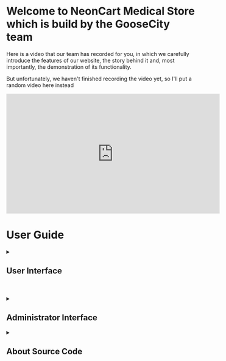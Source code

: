 # Welcome to NeonCart Medical Store which is build by the GooseCity team

Here is a video that our team has recorded for you, in which we carefully introduce the features of our website, the story behind it and, most importantly, the demonstration of its functionality.

But unfortunately, we haven't finished recording the video yet, so I'll put a random video here instead
<iframe width="560" height="315" src="https://www.youtube.com/embed/dQw4w9WgXcQ" title="YouTube video player" frameborder="0" allow="accelerometer; autoplay; clipboard-write; encrypted-media; gyroscope; picture-in-picture" allowfullscreen></iframe>


<h1>User Guide</h1>
<section>
<details><summary><h2> User Interface</h2></summary>
<p> Welcome to NeonCart Medical Store, an online medical shopping center dedicated to the convenience of people</p>
 <p>Please vist our shop by click[NeonCart Medical Store](http://47.251.43.118:8000.com)
 <p> When users visit our domain, they will be asked to log in, and the login operation is shown below</p>
  
  <img width="1870" alt="Login" src="https://user-images.githubusercontent.com/57980036/164515933-ac78e55b-f5ef-480e-8842-a96dadd744ce.png">
  
  <img width="1872" alt="Register" src="https://user-images.githubusercontent.com/57980036/164521096-da350653-1fe0-405a-9849-5cb1dbfb94a3.png">
  
  <p>Once you have successfully logged in, you will be greeted with a very simple and straightforward interface, to make a purchase, please complete your personal information and payment address first (as shown below) so that we can complete your payment process more efficiently </p>
  
 <img width="878" alt="personalInfo" src="https://user-images.githubusercontent.com/57980036/164547341-4d565133-9714-48f6-8432-67b56888435e.png">
 <img width="921" alt="personal info" src="https://user-images.githubusercontent.com/57980036/164547367-7ab1c299-9e58-4799-af71-513c433ee049.png">
 <p>After completing your information, you can use our website to shop as much as you like!</p>
</details>
<br>
<br>
<section>

<details><summary><h2> Administrator Interface</h2></summary>
<h2><p>Welcome to be the administrator of this website</p></h2>
<p>As the administrator of this website, please always keep the following principles in mind</p>
 1.<b>Please do not disclose your login information to others</b><br>
 2.<b>Please note that you should not disclose any user information to any individual, group, or organization</b><br>
 3.<b>Administrator accounts can only be used to log into the administrator interface, please do not try to use the same username and password to log into the user interface</b>
 <br>

 <p>In our admin system, you can add or delete products, general user information, and add new admins, as you can see, you have a lot of power, so by all means, <b>Be Sure To Keep Your Account Safe!</b></p>
<p>When you have successfully logged in and entered the administrator screen, your site should look like the following.</p>
 <img width="1870" alt="admin" src="https://user-images.githubusercontent.com/57980036/164567539-3ba0aa35-446d-4e43-8275-63d200ca179e.png"><br>
 <p>In the center of the screen are the bar chart and pie chart of our data visualization</p>
 <p>Some administrators have reported problems with misaligned numbers when opening web pages, if you encounter this problem please close all small windows and refresh the web page</p>
</details>
</section>
<section>
<details><summary><h2>About Source Code</h2></summary>
- #### Environmental Requirements

The database：mysql

Python Environment Requirements：

~~~shell
django
pymysql
pandas
Pillow
~~~

- #### Project Clone

~~~shell
git clone line
~~~

- #### Project Configuration

Setting.py file in the project

~~~python
DATABASES={
'default': {
        'ENGINE': 'django.db.backends.mysql',
        'NAME':"sale",
        "USER":"root",
        "PASSWORD":"password",  #Need to change your password information
        "PORT":3306,
        "HOST":"127.0.0.1"
    }
}
~~~

- #### Project Operation

Start the database first.

Then enter the terminal in turn

~~~shell
cd Project_name
python manage.py runserver
~~~

- #### The Alipay has been deployed and fully functional, but Please <u>**Don't Scan The QR Code**</u> to prevent the Economic Disputes.

- #### The credit card System is working, but don't stroe any real information in this site.

- #### Test account 
       website Login account :1
               Password: 1
       
       http://47.251.43.118:8000/backstage/
        Administrator Backstage:
               Account:n@163.com
               Password:1
       
      Also, when you going to test you also can create and add your own account both of  website and Administrator.

- #### If your data visualization on the admin web page has adaptation problems，Please close the small window adjacent to him, such as the product list, and refresh. he will be back to normal.
</section>


